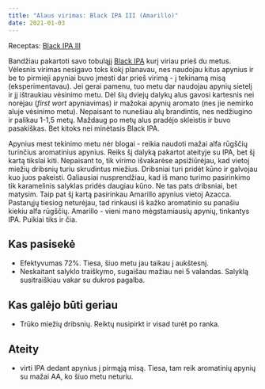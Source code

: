 ```yaml
---
title: "Alaus virimas: Black IPA III (Amarillo)"
date: 2021-01-03
---
```


Receptas: [Black IPA III](https://www.brewersfriend.com/homebrew/recipe/view/1097679/black-ipa-iii)

Bandžiau pakartoti savo tobuląjį [Black IPA](https://www.brewersfriend.com/homebrew/recipe/view/733666/azacca-black-ipa/252501)
kurį viriau prieš du metus. Vėlesnis virimas nesigavo toks kokį planavau, nes
naudojau kitus apynius ir be to pirmieji apyniai buvo įmesti dar prieš virimą -
į tekinamą misą (eksperimentavau). Jei gerai pamenu, tuo metu dar naudojau
apynių sietelį ir jį ištraukiau vėsinimo metu. Dėl šių dviejų dalykų alus gavosi
kartesnis nei norėjau (*first wort* apyniavimas) ir mažokai apynių aromato (nes
jie nemirko aluje vėsinimo metu). Nepaisant to nunešiau alų brandintis, nes
nedžiugino ir palikau 1-1,5 metų. Maždaug po metų alus pradėjo skleistis ir buvo
pasakiškas. Bet kitoks nei minėtasis Black IPA.

Apynius mest tekinimo metu nėr blogai - reikia naudoti mažai alfa rūgščių
turinčius aromatinius apynius. Reiks šį dalyką pakartot ateityje su IPA, bet šį
kartą tikslai kiti. Nepaisant to, tik virimo išvakarėse apsižiūrėjau, kad vietoj
miežių dribsnių turiu skrudintus miežius. Dribsniai turi pridėt kūno ir
galvojau kuo juos pakeisti. Galiausiai nusprendžiau, kad iš mano turimo
pasirinkimo tik karamelinis salyklas pridės daugiau kūno. Ne tas pats dribsniai,
bet matysim. Taip pat šį kartą pasirinkau Amarillo apynius vietoj Azacca.
Pastarųjų tiesiog neturėjau, tad rinkausi iš kažko aromatinio su panašiu kiekiu
alfa rūgščių. Amarillo - vieni mano mėgstamiausių apynių, tinkantys IPA. Puikiai
tiks ir čia.


## Kas pasisekė

- Efektyvumas 72%. Tiesa, šiuo metu jau taikau į aukštesnį.
- Neskaitant salyklo traiškymo, sugaišau mažiau nei 5 valandas. Salyklą
  susitraiškiau vakar su dukros pagalba.


## Kas galėjo būti geriau

- Trūko miežių dribsnių. Reiktų nusipirkt ir visad turėt po ranka.

## Ateity

- virti IPA dedant apynius į pirmąją misą. Tiesa, tam reik aromatinių apynių su
  mažai AA, ko šiuo metu neturiu.
